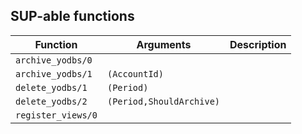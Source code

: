## SUP-able functions

| Function | Arguments | Description |
| -------- | --------- | ----------- |
| `archive_yodbs/0` |  | | Archive all YODBs
| `archive_yodbs/1` | `(AccountId)` | | Archive YODBs for an account
| `delete_yodbs/1` | `(Period)` | | Delete YODBs for a given year.
| `delete_yodbs/2` | `(Period,ShouldArchive)` | |  Delete YODBs for a given year and maybe archive
| `register_views/0` |  | | Register YODB views
